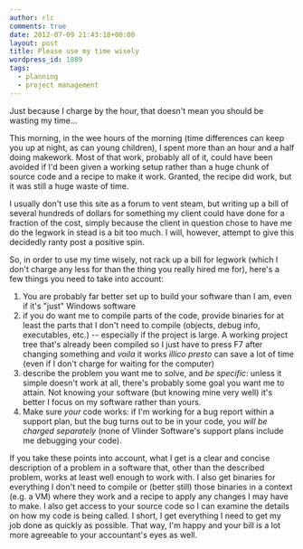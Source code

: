 ```yaml
---
author: rlc
comments: true
date: 2012-07-09 21:43:18+00:00
layout: post
title: Please use my time wisely
wordpress_id: 1889
tags:
  - planning
  - project management
---
```


Just because I charge by the hour, that doesn't mean you should be wasting my time...

This morning, in the wee hours of the morning (time differences can keep you up at night, as can young children), I spent more than an hour and a half doing makework. Most of that work, probably all of it, could have been avoided if I'd been given a working setup rather than a huge chunk of source code and a recipe to make it work. Granted, the recipe did work, but it was still a huge waste of time.

<!--more-->

I usually don't use this site as a forum to vent steam, but writing up a bill of several hundreds of dollars for something my client could have done for a fraction of the cost, simply because the client in question chose to have me do the legwork in stead is a bit too much. I will, however, attempt to give this decidedly ranty post a positive spin.

So, in order to use my time wisely, not rack up a bill for legwork (which I don't charge any less for than the thing you really hired me for), here's a few things you need to take into account:

1. You are probably far better set up to build your software than I am, even if it's "just" Windows software
2. if you do want me to compile parts of the code, provide binaries for at least the parts that I don't need to compile (objects, debug info, executables, etc.) -- especially if the project is large. A working project tree that's already been compiled so I just have to press F7 after changing something and _voila_ it works _illico presto_ can save a lot of time (even if I don't charge for waiting for the computer)
3. describe the problem you want me to solve, and _be specific_: unless it simple doesn't work at all, there's probably some goal you want me to attain. Not knowing your software (but knowing mine very well) it's better I focus on my software rather than yours.
4. Make sure _your_ code works: if I'm working for a bug report within a support plan, but the bug turns out to be in your code, you _will be charged separately_ (none of Vlinder Software's support plans include me debugging your code).

If you take these points into account, what I get is a clear and concise description of a problem in a software that, other than the described problem, works at least well enough to work with. I also get binaries for everything I don't need to compile or (better still) those binaries in a context (e.g. a VM) where they work and a recipe to apply any changes I may have to make. I also get access to your source code so I can examine the details on how my code is being called. I short, I get everything I need to get my job done as quickly as possible. That way, I'm happy and your bill is a lot more agreeable to your accountant's eyes as well.
